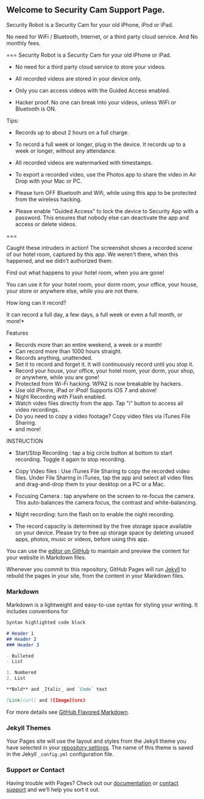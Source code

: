 ## Welcome to Security Cam Support Page.

Security Robot is a Security Cam for your old iPhone, iPod or iPad.  

No need for WiFi / Bluetooth,  Internet, or a third party cloud service.  And No monthly fees.

===
Security Robot is a Security Cam for your old iPhone or iPad.  

- No need for a third party cloud service to store your videos.

- All recorded videos are stored in your device only.

- Only you can access videos with the Guided Access enabled.

- Hacker proof.  No one can break into your videos, unless WiFi or Bluetooth is ON. 

Tips:

- Records up to about 2 hours on a full charge.  

- To record a full week or longer, plug in the device. It records up to a week or longer, without any attendance. 

- All recorded videos are watermarked with timestamps.

- To export a recorded video, use the Photos app to share the video in Air Drop with your Mac or PC.

- Please turn OFF Bluetooth and Wifi, while using this app to be protected from the wireless hacking.

- Please enable "Guided Access" to lock the device to Security App with a password.  This ensures that nobody else can deactivate the app and access or delete videos.



===

Caught these intruders in action!  The screenshot shows a recorded scene of our hotel room, captured by this app.  We weren't there, when this happened, and we didn't authorized them.

Find out what happens to your hotel room, when you are gone!

You can use it for your hotel room, your dorm room, your office, your house, your store or anywhere else, while you are not there.

How long can it record?  

It can record a full day, a few days, a full week or even a full month, or more!*

Features

- Records more than an entire weekend, a week or a month!  
- Can record more than 1000 hours straight.
- Records anything, unattended.  
- Set it to record and forget it.  It will continuously record until you stop it.
- Record your house, your office, your hotel room, your dorm, your shop, or anywhere, while you are gone! 
- Protected from Wi-Fi hacking.  WPA2 is now breakable by hackers.
- Use old iPhone, iPad or iPod!  Supports iOS 7 and above!
- Night Recording with Flash enabled.
- Watch video files directly from the app.  Tap "i" button to access all video recordings.
- Do you need to copy a video footage?  Copy video files via iTunes File Sharing.
- and more!

INSTRUCTION

- Start/Stop Recording : tap a big circle button at bottom to start recording.  Toggle it again to stop recording.

- Copy Video files : Use iTunes File Sharing to copy the recorded video files.  Under File Sharing in iTunes, tap the app and select all video files and drag-and-drop them to your desktop on a PC or a  Mac.

- Focusing Camera :  tap anywhere on the screen to re-focus the camera.  This auto-balances the camera focus, the contrast and white-balancing.

- Night recording:  turn the flash on to enable the night recording.

* The record capacity is determined by the free storage space available on your device.  Please try to free up storage space by deleting unused apps, photos, music or videos, before using this app.






You can use the [editor on GitHub](https://github.com/magicpoint/magicpoint.github.io/edit/master/index.md) to maintain and preview the content for your website in Markdown files.

Whenever you commit to this repository, GitHub Pages will run [Jekyll](https://jekyllrb.com/) to rebuild the pages in your site, from the content in your Markdown files.

### Markdown

Markdown is a lightweight and easy-to-use syntax for styling your writing. It includes conventions for

```markdown
Syntax highlighted code block

# Header 1
## Header 2
### Header 3

- Bulleted
- List

1. Numbered
2. List

**Bold** and _Italic_ and `Code` text

[Link](url) and ![Image](src)
```

For more details see [GitHub Flavored Markdown](https://guides.github.com/features/mastering-markdown/).

### Jekyll Themes

Your Pages site will use the layout and styles from the Jekyll theme you have selected in your [repository settings](https://github.com/magicpoint/magicpoint.github.io/settings). The name of this theme is saved in the Jekyll `_config.yml` configuration file.

### Support or Contact

Having trouble with Pages? Check out our [documentation](https://help.github.com/categories/github-pages-basics/) or [contact support](https://github.com/contact) and we’ll help you sort it out.
